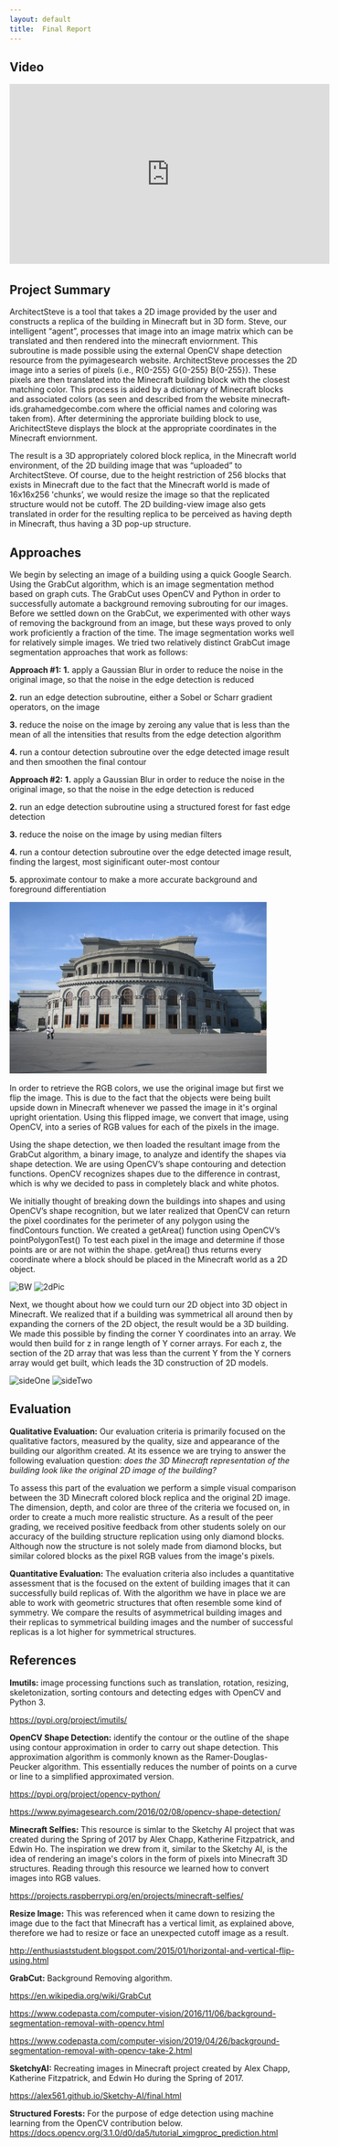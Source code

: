 ```yaml
---
layout:	default
title:	Final Report
---
```


## Video
<iframe width="560" height="315" src="https://www.youtube.com/embed/Dd0KOZKiN7k" frameborder="0" allow="accelerometer; autoplay; encrypted-media; gyroscope; picture-in-picture" allowfullscreen></iframe>

## Project Summary
ArchitectSteve is a tool that takes a 2D image provided by the user and constructs a replica of the building in Minecraft but in 3D form. Steve, our intelligent “agent”, processes that image into an image matrix which can be translated and then rendered into the minecraft enviornment. This subroutine is made possible using the external OpenCV shape detection resource from the pyimagesearch website. ArchitectSteve processes the 2D image into a series of pixels (i.e., R{0-255} G{0-255} B{0-255}). These pixels are then translated into the Minecraft building block with the closest matching color. This process is aided by a dictionary of Minecraft blocks and associated colors (as seen and described from the website minecraft-ids.grahamedgecombe.com where the official names and coloring was taken from). After determining the approriate building block to use, ArichitectSteve displays the block at the appropriate coordinates in the Minecraft enviornment.

The result is a 3D appropriately colored block replica, in the Minecraft world environment, of the 2D building image that was “uploaded” to ArchitectSteve. Of course, due to the height restriction of 256 blocks that exists in Minecraft due to the fact that the Minecraft world is made of 16x16x256 'chunks’, we would resize the image so that the replicated structure would not be cutoff. The 2D building-view image also gets translated in order for the resulting replica to be perceived as having depth in Minecraft, thus having a 3D pop-up structure.

## Approaches
We begin by selecting an image of a building using a quick Google Search. Using the GrabCut algorithm, which is an image segmentation method based on graph cuts. The GrabCut uses OpenCV and Python in order to successfully automate a background removing subrouting for our images. Before we settled down on the GrabCut, we experimented with other ways of removing the background from an image, but these ways proved to only work proficiently a fraction of the time. The image segmentation works well for relatively simple images. We tried two relatively distinct GrabCut image segmentation approaches that work as follows:

__Approach #1:__
__1.__ apply a Gaussian Blur in order to reduce the noise in the original image, so that the noise in the edge detection is reduced

__2.__ run an edge detection subroutine, either a Sobel or Scharr gradient operators, on the image

__3.__ reduce the noise on the image by zeroing any value that is less than the mean of all the intensities that results from the edge detection algorithm

__4.__ run a contour detection subroutine over the edge detected image result and then smoothen the final contour

__Approach #2:__
__1.__ apply a Gaussian Blur in order to reduce the noise in the original image, so that the noise in the edge detection is reduced

__2.__ run an edge detection subroutine using a structured forest for fast edge detection

__3.__ reduce the noise on the image by using median filters

__4.__ run a contour detection subroutine over the edge detected image result, finding the largest, most siginificant outer-most contour

__5.__ approximate contour to make a more accurate background and foreground differentiation 

<img src="images/Samples/Colosium/col copy.jpg" width="450" height="300">

In order to retrieve the RGB colors, we use the original image but first we flip the image. This is due to the fact that the objects were being built upside down in Minecraft whenever we passed the image in it's orginal upright orientation. Using this flipped image, we convert that image, using OpenCV, into a series of RGB values for each of the pixels in the image.

Using the shape detection, we then loaded the resultant image from the GrabCut algorithm, a binary image, to analyze and identify the shapes via shape detection. We are using OpenCV’s shape contouring and detection functions. OpenCV recognizes shapes due to the difference in contrast, which is why we decided to pass in completely black and white photos. 

We initially thought of breaking down the buildings into shapes and using OpenCV’s shape recognition, but we later realized that OpenCV can return the pixel coordinates for the perimeter of any polygon using the findContours function. We created a getArea() function using OpenCV’s pointPolygonTest() To test each pixel in the image and determine if those points are or are not within the shape. getArea() thus returns every coordinate where a block should be placed in the Minecraft world as a 2D object.

![BW](https://i.imgur.com/Plzw845.png)
![2dPic](https://i.imgur.com/eJpJmCv.png)

Next, we thought about how we could turn our 2D object into 3D object in Minecraft.
We realized that if a building was symmetrical all around then by expanding the corners of the 2D object, the result would be a 3D building.  We made this possible by finding the corner Y coordinates into an array. We would then build for z in range length of Y corner arrays. For each z, the section of the 2D array that was less than the current Y from the Y corners array would get built, which leads the 3D construction of 2D models. 

![sideOne](https://i.imgur.com/nYl1KPN.png)
![sideTwo](https://i.imgur.com/kqPHHhJ.png)

## Evaluation
__Qualitative Evaluation:__ Our evaluation criteria is primarily focused on the qualitative factors, measured by the quality, size and appearance  of the building our algorithm created. At its essence we are trying to answer the following evaluation question: _does the 3D Minecraft representation of the building look like the original 2D image of the building?_ 

To assess this part of the evaluation we perform a simple visual comparison between the 3D Minecraft colored block replica and the original 2D image. The dimension, depth, and color are three of the criteria we focused on, in order to create a much more realistic structure. As a result of the peer grading, we received positive feedback from other students solely on our accuracy of the building structure replication using only diamond blocks. Although now the structure is not solely made from diamond blocks, but similar colored blocks as the pixel RGB values from the image's pixels.

__Quantitative Evaluation:__ The evaluation criteria also includes a quantitative assessment that is the focused on the extent of building images that it can successfully build replicas of. With the algorithm we have in place we are able to work with geometric structures that often resemble some kind of symmetry. We compare the results of asymmetrical building images and their replicas to symmetrical building images and the number of successful replicas is a lot higher for symmetrical structures.

## References
__Imutils:__ image processing functions such as translation, rotation, resizing, skeletonization, sorting contours and detecting edges with OpenCV and Python 3.

https://pypi.org/project/imutils/

__OpenCV Shape Detection:__ identify the contour or the outline of the shape using contour approximation in order to carry out shape detection. This approximation algorithm is commonly known as the Ramer-Douglas-Peucker algorithm. This essentially reduces the number of points on a curve or line to a simplified approximated version.

https://pypi.org/project/opencv-python/

https://www.pyimagesearch.com/2016/02/08/opencv-shape-detection/

__Minecraft Selfies:__ This resource is simlar to the Sketchy AI project that was created during the Spring of 2017 by Alex Chapp, Katherine Fitzpatrick, and Edwin Ho. The inspiration we drew from it, similar to the Sketchy AI, is the idea of rendering an image's colors in the form of pixels into Minecraft 3D structures. Reading through this resource we learned how to convert images into RGB values.

https://projects.raspberrypi.org/en/projects/minecraft-selfies/

__Resize Image:__ This was referenced when it came down to resizing the image due to the fact that Minecraft has a vertical limit, as explained above, therefore we had to resize or face an unexpected cutoff image as a result.

http://enthusiaststudent.blogspot.com/2015/01/horizontal-and-vertical-flip-using.html

__GrabCut:__ Background Removing algorithm.

https://en.wikipedia.org/wiki/GrabCut

https://www.codepasta.com/computer-vision/2016/11/06/background-segmentation-removal-with-opencv.html

https://www.codepasta.com/computer-vision/2019/04/26/background-segmentation-removal-with-opencv-take-2.html

__SketchyAI:__ Recreating images in Minecraft project created by Alex Chapp, Katherine Fitzpatrick, and Edwin Ho during the Spring of 2017.

https://alex561.github.io/Sketchy-AI/final.html

__Structured Forests:__ For the purpose of edge detection using machine learning from the OpenCV contribution below.
https://docs.opencv.org/3.1.0/d0/da5/tutorial_ximgproc_prediction.html
